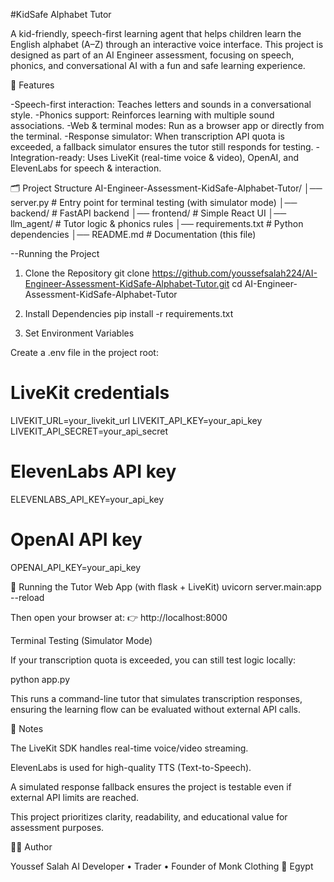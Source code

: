 #KidSafe Alphabet Tutor 

A kid-friendly, speech-first learning agent that helps children learn the English alphabet (A–Z) through an interactive voice interface.
This project is designed as part of an AI Engineer assessment, focusing on speech, phonics, and conversational AI with a fun and safe learning experience.

🚀 Features

-Speech-first interaction: Teaches letters and sounds in a conversational style.
-Phonics support: Reinforces learning with multiple sound associations.
-Web & terminal modes: Run as a browser app or directly from the terminal.
-Response simulator: When transcription API quota is exceeded, a fallback simulator ensures the tutor still responds for testing.
-Integration-ready: Uses LiveKit (real-time voice & video), OpenAI, and ElevenLabs for speech & interaction.

🗂️ Project Structure
AI-Engineer-Assessment-KidSafe-Alphabet-Tutor/
│── server.py              # Entry point for terminal testing (with simulator mode)
│── backend/            # FastAPI backend
│── frontend/           # Simple React UI
│── llm_agent/          # Tutor logic & phonics rules
│── requirements.txt    # Python dependencies
│── README.md           # Documentation (this file)

--Running the Project
1. Clone the Repository
git clone https://github.com/youssefsalah224/AI-Engineer-Assessment-KidSafe-Alphabet-Tutor.git
cd AI-Engineer-Assessment-KidSafe-Alphabet-Tutor

2. Install Dependencies
pip install -r requirements.txt

3. Set Environment Variables

Create a .env file in the project root:

# LiveKit credentials
LIVEKIT_URL=your_livekit_url
LIVEKIT_API_KEY=your_api_key
LIVEKIT_API_SECRET=your_api_secret

# ElevenLabs API key
ELEVENLABS_API_KEY=your_api_key

# OpenAI API key
OPENAI_API_KEY=your_api_key

🎤 Running the Tutor
Web App (with flask + LiveKit)
uvicorn server.main:app --reload


Then open your browser at:
👉 http://localhost:8000

Terminal Testing (Simulator Mode)

If your transcription quota is exceeded, you can still test logic locally:

python app.py


This runs a command-line tutor that simulates transcription responses, ensuring the learning flow can be evaluated without external API calls.

📌 Notes

The LiveKit SDK handles real-time voice/video streaming.

ElevenLabs is used for high-quality TTS (Text-to-Speech).

A simulated response fallback ensures the project is testable even if external API limits are reached.

This project prioritizes clarity, readability, and educational value for assessment purposes.

👨‍💻 Author

Youssef Salah
AI Developer • Trader • Founder of Monk Clothing
📍 Egypt
